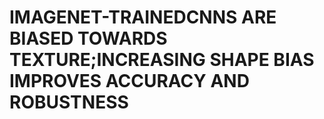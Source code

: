 # IMAGENET-TRAINEDCNNS   ARE   BIASED   TOWARDS TEXTURE;INCREASING SHAPE BIAS IMPROVES ACCURACY AND ROBUSTNESS